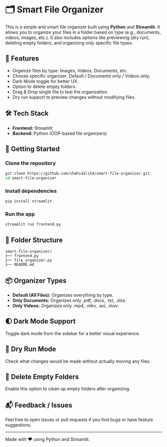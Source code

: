 
# 🗂️ Smart File Organizer

This is a simple and smart file organizer built using **Python** and **Streamlit**. It allows you to organize your files in a folder based on type (e.g., documents, videos, images, etc.). It also includes options like previewing (dry run), deleting empty folders, and organizing only specific file types.

## 🌟 Features

- Organize files by type: Images, Videos, Documents, etc.
- Choose specific organizer: Default / Documents only / Videos only.
- Dark Mode toggle for better UX.
- Option to delete empty folders.
- Drag & Drop single file to test the organization.
- Dry run support to preview changes without modifying files.

## 🛠️ Tech Stack

- **Frontend:** Streamlit
- **Backend:** Python (OOP-based file organizers)

## 🚀 Getting Started

### Clone the repository

```bash
git clone https://github.com/shahidali54/smart-file-organizer.git
cd smart-file-organizer
```

### Install dependencies

```bash
pip install streamlit
```

### Run the app

```bash
streamlit run frontend.py
```

## 📁 Folder Structure

```
smart-file-organizer/
├── frontend.py
├── file_organizer.py
├── README.md
```

## 📦 Organizer Types

- **Default (All Files):** Organizes everything by type.
- **Only Documents:** Organizes only .pdf, .docx, .txt, .xlsx.
- **Only Videos:** Organizes only .mp4, .mkv, .avi, .mov.

## 🌓 Dark Mode Support

Toggle dark mode from the sidebar for a better visual experience.

## 🧪 Dry Run Mode

Check what changes would be made without actually moving any files.

## 🧹 Delete Empty Folders

Enable this option to clean up empty folders after organizing.

## 📬 Feedback / Issues

Feel free to open issues or pull requests if you find bugs or have feature suggestions.

---

Made with ❤️ using Python and Streamlit.
